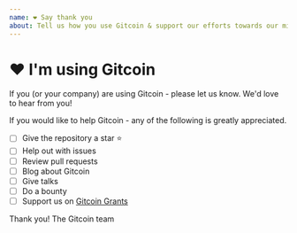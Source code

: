 ```yaml
---
name: ❤️ Say thank you
about: Tell us how you use Gitcoin & support our efforts towards our mission (Grow/Sustain Open Source)
---
```


# ❤️ I'm using Gitcoin

If you (or your company) are using Gitcoin - please let us know. We'd love to hear from you!

If you would like to help Gitcoin - any of the following is greatly appreciated.

- [ ] Give the repository a star ⭐️
- [ ] Help out with issues
- [ ] Review pull requests
- [ ] Blog about Gitcoin
- [ ] Give talks
- [ ] Do a bounty
- [ ] Support us on [Gitcoin Grants](https://gitcoin.co/grants/86/gitcoin-sustainability-fund)

Thank you!
The Gitcoin team